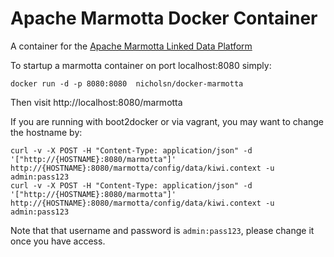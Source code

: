 # Apache Marmotta Docker Container

A container for the [Apache Marmotta Linked Data Platform](https://marmotta.apache.org)

To startup a marmotta container on port localhost:8080 simply:

```
docker run -d -p 8080:8080  nicholsn/docker-marmotta
```

Then visit http://localhost:8080/marmotta

If you are running with boot2docker or via vagrant, you may want to change the hostname by:

```
curl -v -X POST -H "Content-Type: application/json" -d '["http://{HOSTNAME}:8080/marmotta"]' http://{HOSTNAME}:8080/marmotta/config/data/kiwi.context -u admin:pass123
curl -v -X POST -H "Content-Type: application/json" -d '["http://{HOSTNAME}:8080/marmotta"]' http://{HOSTNAME}:8080/marmotta/config/data/kiwi.context -u admin:pass123
```

Note that that username and password is `admin:pass123`, please change it once you have access.
